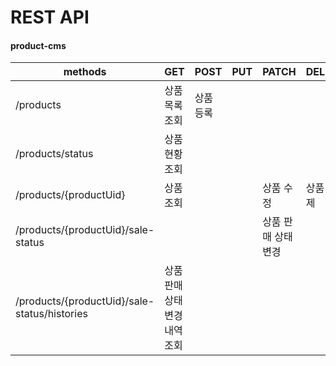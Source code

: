 # REST API #


#### product-cms ####
|methods|GET|POST|PUT|PATCH|DELETE|
|---|---|---|---|---|---|
|/products|상품목록 조회|상품 등록||||
|/products/status|상품현황 조회|||||
|/products/{productUid}|상품 조회|||상품 수정|상품 삭제|
|/products/{productUid}/sale-status||||상품 판매 상태변경||
|/products/{productUid}/sale-status/histories|상품 판매 상태변경 내역조회|||||
